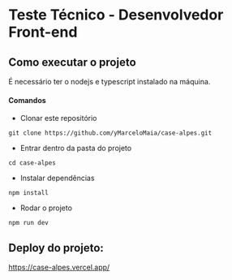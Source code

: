 # Teste Técnico - Desenvolvedor Front-end

## Como executar o projeto

É necessário ter o nodejs e typescript instalado na máquina.

#### Comandos

- Clonar este repositório
```
git clone https://github.com/yMarceloMaia/case-alpes.git
```
- Entrar dentro da pasta do projeto
```
cd case-alpes
```
- Instalar dependências
```
npm install
```
- Rodar o projeto
```
npm run dev
```

## Deploy do projeto:

https://case-alpes.vercel.app/


